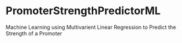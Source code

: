 # PromoterStrengthPredictorML
Machine Learning using Multivarient Linear Regression to Predict the Strength of a Promoter

